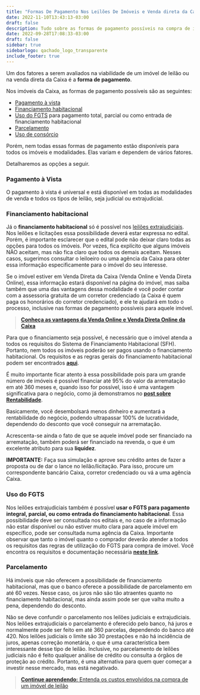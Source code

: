 ```yaml
---
title: "Formas De Pagamento Nos Leilões De Imóveis e Venda direta da Caixa"
date: 2022-11-10T13:43:13-03:00
draft: false
description: Tudo sobre as formas de pagamento possíveis na compra de imóveis de leilão e venda direta da Caixa.
date: 2022-09-28T17:08:33-03:00
draft: false
sidebar: true
sidebarlogo: qachado_logo_transparente
include_footer: true
---
```


Um dos fatores a serem avaliados na viabilidade de um imóvel de leilão ou na venda direta da Caixa é a **forma de pagamento**.

Nos imóveis da Caixa, as formas de pagamento possíveis são as seguintes:

- <u>Pagamento à vista</u>
- <u>Financiamento habitacional</u>
- <u>Uso do FGTS</u> para pagamento total, parcial ou como entrada de financiamento habitacional
- <u>Parcelamento</u>
- <u>Uso de consórcio</u>

Porém, nem todas essas formas de pagamento estão disponíveis para todos os imóveis e modalidades. Elas variam e dependem de vários fatores. 

Detalharemos as opções a seguir.

### Pagamento à Vista

O pagamento à vista é universal e está disponível em todas as modalidades de venda e todos os tipos de leilão, seja judicial ou extrajudicial.

### Financiamento habitacional

Já o **financiamento habitacional** só é possível nos <u>leilões extrajudiciais</u>. Nos leilões e licitações essa possibilidade deverá estar expressa no edital. Porém, é importante esclarecer que o edital pode não deixar claro todas as opções para todos os imóveis. Por vezes, fica explícito que alguns imóveis NÃO aceitam, mas não fica claro que todos os demais aceitam. Nesses casos, sugerimos consultar o leiloeiro ou uma agência da Caixa para obter essa informação especificamente para o imóvel do seu interesse. 

Se o imóvel estiver em Venda Direta da Caixa (Venda Online e Venda Direta Online), essa informação estará disponível na página do imóvel, mas saiba também que uma das vantagens dessa modalidade é você poder contar com a assessoria gratuita de um corretor credenciado (a Caixa é quem paga os honorários do corretor credenciado), e ele te ajudará em todo o processo, inclusive nas formas de pagamento possíveis para aquele imóvel.

> **<a href="/blog/vantagens_da_venda_online_caixa" target=_Blank>Conheça as vantagens da Venda Online e Venda Direta Online da Caixa</a>** 

Para que o financiamento seja possível, é necessário que o imóvel atenda a todos os requisitos do Sistema de Financiamento Habitacional (SFH). Portanto, nem todos os imóveis poderão ser pagos usando o financiamento habitacional. Os requisitos e as regras gerais do financiamento habitacional podem ser encontrados **<a href="https://www.caixa.gov.br/Downloads/habitacao-documentos-gerais/passos_indexadores_amortizacao.pdf" target=_Blank>aqui</a>**.

É muito importante ficar atento à essa possibilidade pois para um grande número de imóveis é possível financiar até 95% do valor da arrematação em até 360 meses e, quando isso for possível, isso é uma vantagem significativa para o negócio, como já demonstramos no **[post sobre Rentabilidade](/blog/rentabilidade_dos_imoveis_de_leilao)**.

Basicamente, você desembolsará menos dinheiro e aumentará a rentabilidade do negócio, podendo ultrapassar 100% de lucratividade, dependendo do desconto que você conseguir na arrematação. 

Acrescenta-se ainda o fato de que se aquele imóvel pode ser financiado na arrematação, também poderá ser financiado na revenda, o que é um excelente atributo para sua **liquidez**.

**IMPORTANTE:** Faça sua simulação e aprove seu crédito antes de fazer a proposta ou de dar o lance no leilão/licitação. Para isso, procure um correspondente bancário Caixa, corretor credenciado ou vá a uma agência Caixa.

### Uso do FGTS

Nos leilões extrajudiciais também é possível **usar o FGTS para pagamento integral, parcial, ou como entrada do financiamento habitacional**. Essa 
possibilidade deve ser consultada nos editais e, no caso de a informação não estar disponível ou não estiver muito clara para aquele imóvel em específico, pode ser consultada numa agência da Caixa. Importante observar que tanto o imóvel quanto o comprador deverão atender a todos os requisitos das regras 
de utilização do FGTS para compra de imóvel. Você encontra os requisitos e documentação necessária **<a href="https://www.caixa.gov.br/Downloads/habitacao-documentos-gerais/passos_indexadores_amortizacao.pdf" target=_Blank>neste link</a>**.

### Parcelamento

Há imóveis que não oferecem a possibilidade de financiamento habitacional, mas que o banco oferece a possibilidade de parcelamento em até 60 vezes. Nesse caso, os juros não são tão atraentes quanto no financiamento habitacional, mas ainda assim pode ser que valha muito a pena, dependendo do desconto. 

Não se deve confundir o parcelamento nos leilões judiciais e extrajudiciais. Nos leilões extrajudiciais o parcelamento é oferecido pelo banco, há juros e normalmente pode ser feito em até 360 parcelas, dependendo do banco até 420. Nos leilões judiciais o limite são 30 prestações e não há incidência de juros, apenas correção monetária, o que é uma característica bem interessante desse tipo de leilão. Inclusive, no parcelamento de leilões judiciais não é feito qualquer análise de crédito ou consulta a órgãos de proteção ao crédito. Portanto, é uma alternativa para quem quer começar a investir nesse mercado, mas está negativado.

> <a href="/blog/rentabilidade" target=_Blank>**Continue aprendendo:** Entenda os custos envolvidos na compra de um imóvel de leilão</a>

